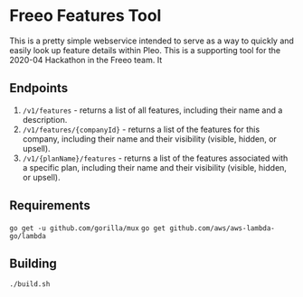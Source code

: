# Freeo Features Tool

This is a pretty simple webservice intended to serve as a way to quickly and easily
look up feature details within Pleo. This is a supporting tool for the 2020-04 
Hackathon in the Freeo team. It

## Endpoints

1. `/v1/features` - returns a list of all features, including their name and a description.
2. `/v1/features/{companyId}` - returns a list of the features for this company, including their name and their visibility (visible, hidden, or upsell).
3. `/v1/{planName}/features` - returns a list of the features associated with a specific plan, including their name and their visibility  (visible, hidden, or upsell).

## Requirements

`go get -u github.com/gorilla/mux`
`go get github.com/aws/aws-lambda-go/lambda`

## Building

`./build.sh`